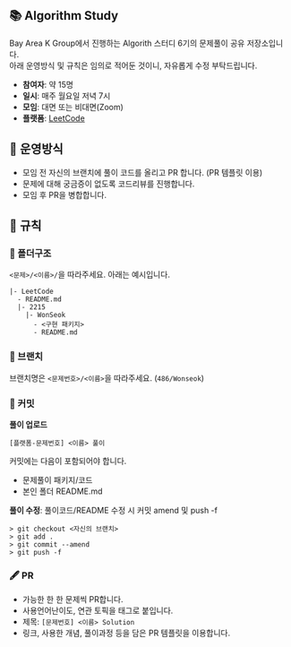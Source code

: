 ## 📚 Algorithm Study
 Bay Area K Group에서 진행하는 Algorith 스터디 6기의 문제풀이 공유 저장소입니다.  
 아래 운영방식 및 규칙은 임의로 적어둔 것이니, 자유롭게 수정 부탁드립니다.
 - **참여자**: 약 15명
 - **일시**: 매주 월요일 저녁 7시
 - **모임**: 대면 또는 비대면(Zoom)
 - **플랫폼**: [LeetCode](https://leetcode.com/)
 
## 🎲 운영방식
 - 모임 전 자신의 브랜치에 풀이 코드를 올리고 PR 합니다. (PR 템플릿 이용)
 - 문제에 대해 궁금증이 없도록 코드리뷰를 진행합니다.
 - 모임 후 PR을 병합합니다.

## 📐 규칙
### 📂 폴더구조
```<문제>/<이름>/```을 따라주세요. 아래는 예시입니다.
```
|- LeetCode
  - README.md
  |- 2215
    |- WonSeok
      - <구현 패키지>
      - README.md
```

### :cactus: 브랜치  
브랜치명은 ```<문제번호>/<이름>```을 따라주세요. (```486/Wonseok```)
  
### 🍪 커밋
**풀이 업로드**
```
[플랫폼-문제번호] <이름> 풀이 
```
커밋에는 다음이 포함되어야 합니다.  
   - 문제풀이 패키지/코드
   - 본인 폴더 README.md

**풀이 수정**: 풀이코드/README 수정 시 커밋 amend 및 push -f
```shell
> git checkout <자신의 브랜치>
> git add .
> git commit --amend
> git push -f
```

### 🖋️ PR
  - 가능한 한 한 문제씩 PR합니다.
  - 사용언어난이도, 연관 토픽을 태그로 붙입니다.
  - 제목: ```[문제번호] <이름> Solution```
  - 링크, 사용한 개념, 풀이과정 등을 담은 PR 템플릿을 이용합니다.
